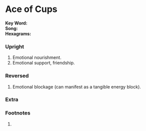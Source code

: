 # Ace of Cups

**Key Word:**   
**Song:**   
**Hexagrams:** 



### Upright

1) Emotional nourishment.
2) Emotional support, friendship.



### Reversed

1) Emotional blockage (can manifest as a tangible energy block).



### Extra





### Footnotes

1. 


